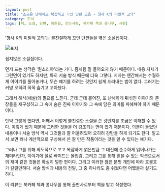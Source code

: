 ```yaml
---
layout: post
title: "조금은 난해하고 복잡하고 꼬인 단편 모음 - 형사 K의 미필적 고의"
category: 도서
tags: [책, 소설, 단편, 이춘길, 걷는사람, 북카페 책과 콩나무, 서평]
---
```


'형사 K의 미필적 고의'는
불친절하게 꼬인 단편들을 엮은 소설집이다.

![표지](https://images2.imgbox.com/d6/b3/nOzumyUZ_o.jpg)

쉽지않은 소설집이다.

먼저 드는 생각은 '뭔소리야'라는 거다.
좀처럼 잘 들어오지 않기 때문이다.
내용 자체가 그런면이 있기도 하지만, 특히 서술 방식 때문에 더욱 그렇다.
저자는 앤간해서는 수월하게 이야기를 풀어놓거나,
무슨 얘기를 하려는 것인지 쉽게 드러내는 법이 없다.
그러기는 커녕 오히려 꼭꼭 숨기고 꼬아놨다.

그래서 해석(해설)의 필요를 느낀다.
군데 군데 흩어진, 또 난해하게 뒤섞인 이야기와 문장들을 재구성하고
그 속에 숨은 진짜 이야기와 그 속에 담은 의미를 파헤쳐야 하기 때문이다.

만약 그렇게 했다면, 어째서 이렇게 불친절한 소설을 쓴 것인지를 조금은 이해할 수 있다.
이렇게 썼기 때문에 그러한 것들을 더 강조되는 면이 있기 때문이다.
의문이 들었던 내용이나 서술 방식 역시 그것들과 잘 어울려있어 오히려 감탄을 하게 되기도 한다.
알고서 보면 꽤나 계산적으로 구성해서 쓴 잘 만든 작품이라는 것을 알 수 있다는 얘기다.

그러나 그를 위해 의도적으로 꼬고 복잡하게 얽은만큼
그 대신에 순수하게 읽어나가는 재미라던가,
이야기에 절로 빠져드는 몰입감,
그리고 그를 통해 얻을 수 있는 픽션으로서의 재미 같은 것들은 확실히 덜한 편이다.
그리고 이러한 점은 분명 개인에 따라 호불호가 갈릴만하다.
서술 방식과 내용의 전달, 그 중 하나라도 좀 쉬웠다면 어땠을까 싶기도 하다.



<div class="im im-info">
이 리뷰는 북카페 책과 콩나무를 통해 출판사로부터 책을 받고 작성했다.
</div>
